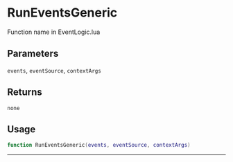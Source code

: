 # RunEventsGeneric
Function name in EventLogic.lua
## Parameters
`events`, `eventSource`, `contextArgs`
## Returns
`none`
## Usage
```lua
function RunEventsGeneric(events, eventSource, contextArgs)
```
---

